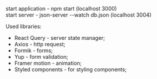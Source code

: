 start application - npm start (localhost 3000)  
start server - json-server --watch db.json (localhost 3004)

Used libraries:
- React Query - server state manager;
- Axios - http request;
- Formik - forms;
- Yup - form validation;
- Framer motion - animation;
- Styled components - for styling components;


